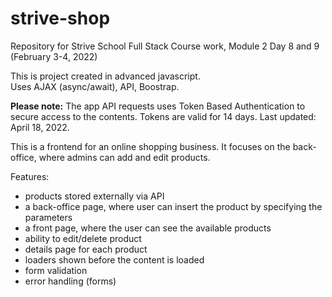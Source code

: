 # strive-shop
Repository for Strive School Full Stack Course work, Module 2 Day 8 and 9 (February 3-4, 2022)

This is project created in advanced javascript.\
Uses AJAX (async/await), API, Boostrap.

**Please note:** The app API requests uses Token Based Authentication to secure access to the contents. Tokens are valid for 14 days. Last updated: April 18, 2022.

This is a frontend for an online shopping business. It focuses on the back-office, where admins can add and edit products.

Features:
- products stored externally via API
- a back-office page, where user can insert the product by specifying the parameters
- a front page, where the user can see the available products
- ability to edit/delete product
- details page for each product
- loaders shown before the content is loaded
- form validation
- error handling (forms)
